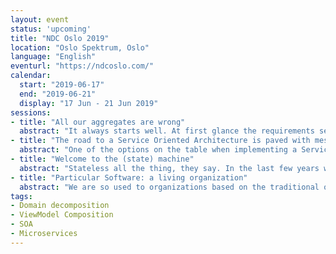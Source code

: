 ```yaml
---
layout: event
status: 'upcoming'
title: "NDC Oslo 2019"
location: "Oslo Spektrum, Oslo"
language: "English"
eventurl: "https://ndcoslo.com/"
calendar:
  start: "2019-06-17"
  end: "2019-06-21"
  display: "17 Jun - 21 Jun 2019"
sessions:
- title: "All our aggregates are wrong"
  abstract: "It always starts well. At first glance the requirements seem straightforward, and implementation proceeds without hiccups. Then the requirements start to get more complex, and you find yourself in a predicament, introducing technical shortcuts that smell for the sake of delivering the new feature on schedule. In this talk, we'll analyze what appears to be a straightforward e-commerce shopping cart. We'll then go ahead and add a few more use-cases that make it more complex and see how it can negatively impact the overall design. Finally, we'll focus our attention to the business needs of these requirements and see how it can shed light on the correct approach to designing the feature. Walk away with a new understanding on how to take requirements apart to build the right software."
- title: "The road to a Service Oriented Architecture is paved with messages"
  abstract: "One of the options on the table when implementing a Service Oriented Architecture (SOA), or the communication style across multiple microservices, is based on messages and a service bus. This talk will drive you through the basic SOA building blocks, introduce message based architectures, and will connect the dots between technology and architectural principles through some samples using NServiceBus."
- title: "Welcome to the (state) machine"
  abstract: "Stateless all the thing, they say. In the last few years we’ve been brainwashed: design stateless systems, otherwise they cannot scale, they cannot be highly available, and they are hard to maintain and evolve. In a nutshell stateful is bad. However complex software systems need to do collaborative processing, that is stateful by definition. Stateless myth busted! Collaborative domains deal with long business transactions and need to interact with distributed resources. The traditional distributed transactions approach, even if tempting, is a time bomb. This is when Sagas come into play. Sagas allow to model complex collaborative domains without the need for distributed transactions and/or orchestration across multiple resources. Join Mauro on a journey that aims to disclose what sagas are, how they can be used to model a complex collaborative domain, and what role they play when it comes to designing systems with failure and eventual consistency in mind. (It’s all right, I know we’re you’ve been)"
- title: "Particular Software: a living organization"
  abstract: "We are so used to organizations based on the traditional org-chart structure that we get for granted that it's the only option. Is a different approach possible? When I first joined Particular Software, it was a traditional, yet distributed, organization. We had directors and a hierarchy. A year later conscious decision to change everything from the ground up was made. It was the best decision ever. Join Mauro on a journey that aims to disclose that another organization model is possible, that top/down decisions making is not the only viable solution, and that we can organize work schedules around our private life to achieve the best possible life-work balance."
tags:
- Domain decomposition
- ViewModel Composition
- SOA
- Microservices
---
```

